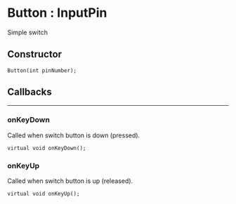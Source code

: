 # Button : InputPin

Simple switch

## <i class="fa fa-pencil"></i> Constructor

    Button(int pinNumber);

## <i class="fa fa-exclamation-circle"></i> Callbacks
---

### onKeyDown

Called when switch button is down (pressed).

    virtual void onKeyDown();

### onKeyUp

Called when switch button is up (released).

    virtual void onKeyUp();
